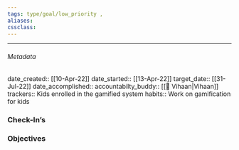 ```yaml
---
tags: type/goal/low_priority , 
aliases:
cssclass: 
---
```

---

###### Metadata 
date_created:: [[10-Apr-22]]
date_started:: [[13-Apr-22]]
target_date:: [[31-Jul-22]]
date_accomplished::
accountabilty_buddy:: [[👤 Vihaan|Vihaan]]
trackers:: Kids enrolled in the gamified system
habits:: Work on gamification for kids

### Check-In’s
### Objectives






